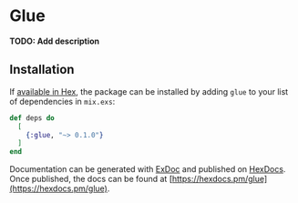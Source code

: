 # Glue

**TODO: Add description**

## Installation

If [available in Hex](https://hex.pm/docs/publish), the package can be installed
by adding `glue` to your list of dependencies in `mix.exs`:

```elixir
def deps do
  [
    {:glue, "~> 0.1.0"}
  ]
end
```

Documentation can be generated with [ExDoc](https://github.com/elixir-lang/ex_doc)
and published on [HexDocs](https://hexdocs.pm). Once published, the docs can
be found at [https://hexdocs.pm/glue](https://hexdocs.pm/glue).

